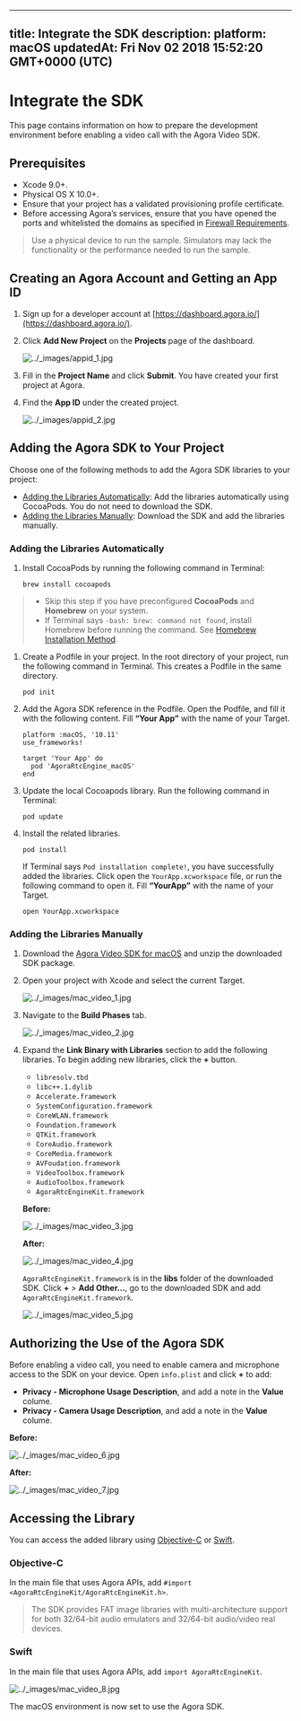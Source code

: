 
---
title: Integrate the SDK
description: 
platform: macOS
updatedAt: Fri Nov 02 2018 15:52:20 GMT+0000 (UTC)
---
# Integrate the SDK
This page contains information on how to prepare the development environment before enabling a video call with the Agora Video SDK.

## Prerequisites

- Xcode 9.0+.
- Physical OS X 10.0+.
- Ensure that your project has a validated provisioning profile certificate.
- Before accessing Agora’s services, ensure that you have opened the ports and whitelisted the domains as specified in [Firewall Requirements](../../en/Agora%20Platform/firewall.md).

> Use a physical device to run the sample. Simulators may lack the functionality or the performance needed to run the sample.

## Creating an Agora Account and Getting an App ID

1. Sign up for a developer account at [https://dashboard.agora.io/](https://dashboard.agora.io/).

2. Click **Add New Project** on the **Projects** page of the dashboard.

   <img alt="../_images/appid_1.jpg" src="https://web-cdn.agora.io/docs-files/en/appid_1.jpg" />

3. Fill in the **Project Name** and click **Submit**. You have created your first project at Agora.

4. Find the **App ID** under the created project.

   <img alt="../_images/appid_2.jpg" src="https://web-cdn.agora.io/docs-files/en/appid_2.jpg" />

## Adding the Agora SDK to Your Project

Choose one of the following methods to add the Agora SDK libraries to your project:

- [Adding the Libraries Automatically](#auto-add): Add the libraries automatically using CocoaPods. You do not need to download the SDK.
- [Adding the Libraries Manually](#man-add): Download the SDK and add the libraries manually.

### <a name = "auto-add"></a>Adding the Libraries Automatically

1. Install CocoaPods by running the following command in Terminal:

   ```
   brew install cocoapods
   ```

 > - Skip this step if you have preconfigured **CocoaPods** and **Homebrew** on your system.
 > - If Terminal says `-bash: brew: command not found`, install Homebrew before running the command. See [Homebrew Installation Method](http://brew.sh/index.html).

1. Create a Podfile in your project. In the root directory of your project, run the following command in Terminal. This creates a Podfile in the same directory.

   ```
   pod init
   ```

2. Add the Agora SDK reference in the Podfile. Open the Podfile, and fill it with the following content. Fill **“Your App”** with the name of your Target.

   ```
   platform :macOS, '10.11'
   use_frameworks!
   
   target 'Your App' do
     pod 'AgoraRtcEngine_macOS'
   end
   ```

3. Update the local Cocoapods library. Run the following command in Terminal:

   ```
   pod update
   ```

4. Install the related libraries.

   ```
   pod install
   ```

   If Terminal says `Pod installation complete!`, you have successfully added the libraries. Click open the `YourApp.xcworkspace` file, or run the following command to open it. Fill **“YourApp”** with the name of your Target.

   ```
   open YourApp.xcworkspace
   ```

### <a name = "man-add"></a>Adding the Libraries Manually

1. Download the [Agora Video SDK for macOS](https://docs.agora.io/en/Agora%20Platform/downloads) and unzip the downloaded SDK package.

2. Open your project with Xcode and select the current Target.

   <img alt="../_images/mac_video_1.jpg" src="https://web-cdn.agora.io/docs-files/en/mac_video_1.jpg" />

3. Navigate to the **Build Phases** tab.

   <img alt="../_images/mac_video_2.jpg" src="https://web-cdn.agora.io/docs-files/en/mac_video_2.jpg" />

4. Expand the **Link Binary with Libraries** section to add the following libraries. To begin adding new libraries, click the **+** button.

   - `libresolv.tbd`
   - `libc++.1.dylib`
   - `Accelerate.framework`
   - `SystemConfiguration.framework`
   - `CoreWLAN.framework`
   - `Foundation.framework`
   - `QTKit.framework`
   - `CoreAudio.framework`
   - `CoreMedia.framework`
   - `AVFoudation.framework`
   - `VideoToolbox.framework`
   - `AudioToolbox.framework`
   - `AgoraRtcEngineKit.framework`

   **Before:**

   <img alt="../_images/mac_video_3.jpg" src="https://web-cdn.agora.io/docs-files/en/mac_video_3.jpg" />

   **After:**

   <img alt="../_images/mac_video_4.jpg" src="https://web-cdn.agora.io/docs-files/en/mac_video_4.jpg" />

   `AgoraRtcEngineKit.framework` is in the **libs** folder of the downloaded SDK. Click **+** \> **Add Other…**, go to the downloaded SDK and add `AgoraRtcEngineKit.framework`.

   <img alt="../_images/mac_video_5.jpg" src="https://web-cdn.agora.io/docs-files/en/mac_video_5.jpg" />

## Authorizing the Use of the Agora SDK

Before enabling a video call, you need to enable camera and microphone access to the SDK on your device. Open `info.plist` and click **+** to add:

- **Privacy - Microphone Usage Description**, and add a note in the **Value** colume.
- **Privacy - Camera Usage Description**, and add a note in the **Value** colume.

**Before:**

<img alt="../_images/mac_video_6.jpg" src="https://web-cdn.agora.io/docs-files/en/mac_video_6.jpg" />

**After:**

<img alt="../_images/mac_video_7.jpg" src="https://web-cdn.agora.io/docs-files/en/mac_video_7.jpg" />

## Accessing the Library

You can access the added library using [Objective-C](#oc) or [Swift](#swift).

### <a name = "oc"></a>Objective-C

In the main file that uses Agora APIs, add `#import <AgoraRtcEngineKit/AgoraRtcEngineKit.h>`.

> The SDK provides FAT image libraries with multi-architecture support for both 32/64-bit audio emulators and 32/64-bit audio/video real devices.

### <a name = "swift"></a>Swift

In the main file that uses Agora APIs, add `import AgoraRtcEngineKit`.

<img alt="../_images/mac_video_8.jpg" src="https://web-cdn.agora.io/docs-files/en/mac_video_8.jpg" />

The macOS environment is now set to use the Agora SDK.
